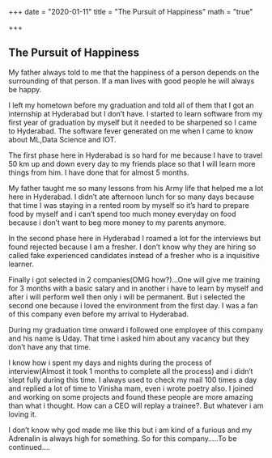 +++
date = "2020-01-11"
title = "The Pursuit of Happiness"
math = "true"

+++


## The Pursuit of Happiness

My father always told to me that the happiness of a person depends on the surrounding of that person. If a man lives with good people he will always be happy.

I left my hometown before my graduation and told all of them that I got an internship at Hyderabad but I don’t have. I started to learn software from my first year of graduation by myself but it needed to be sharpened so I came to Hyderabad. The software fever generated on me when I came to know about ML,Data Science and IOT.

The first phase here in Hyderabad is so hard for me because I have to travel 50 km up and down every day to my friends place so that I will learn more things from him. I have done that for almost 5 months.

My father taught me so many lessons from his Army life that helped me a lot here in Hyderabad. I didn’t ate afternoon lunch for so many days because that time I was staying in a rented room by myself so it’s hard to prepare food by myself and i can’t spend too much money everyday on food because i don’t want to beg more money to my parents anymore.

In the second phase here in Hyderabad I roamed a lot for the interviews but found rejected because I am a fresher. I don’t know why they are hiring so called fake experienced candidates instead of a fresher who is a inquisitive learner.

Finally i got selected in 2 companies(OMG how?)…One will give me training for 3 months with a basic salary and in another i have to learn by myself and after i will perform well then only i will be permanent. But i selected the second one because i loved the environment from the first day. I was a fan of this company even before my arrival to Hyderabad.

During my graduation time onward i followed one employee of this company and his name is Uday. That time i asked him about any vacancy but they don’t have any that time.

I know how i spent my days and nights during the process of interview(Almost it took 1 months to complete all the process) and i didn’t slept fully during this time. I always used to check my mail 100 times a day and replied a lot of time to Vinisha mam, even i wrote poetry also. I joined and working on some projects and found these people are more amazing than what i thought. How can a CEO will replay a trainee?. But whatever i am loving it.

I don’t know why god made me like this but i am kind of a furious and my Adrenalin is always high for something. So for this company…..To be continued….